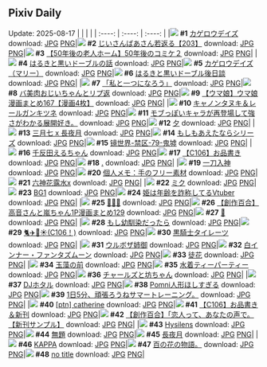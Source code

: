 ## Pixiv Daily
Update: 2025-08-17
|      |      |      |
| :----: | :----: | :----: |
|![](https://pixiv.microyu.workers.dev/c/240x480/img-master/img/2025/08/15/17/36/48/133915289_p0_master1200.jpg) **#1** [カゲロウデイズ](https://www.pixiv.net/artworks/133915289) download: [JPG](https://pixiv.microyu.workers.dev/img-original/img/2025/08/15/17/36/48/133915289_p0.jpg) [PNG](https://pixiv.microyu.workers.dev/img-original/img/2025/08/15/17/36/48/133915289_p0.png)|![](https://pixiv.microyu.workers.dev/c/240x480/img-master/img/2025/08/16/11/09/21/133946614_p0_master1200.jpg) **#2** [じいさんばあさん若返る【203】](https://www.pixiv.net/artworks/133946614) download: [JPG](https://pixiv.microyu.workers.dev/img-original/img/2025/08/16/11/09/21/133946614_p0.jpg) [PNG](https://pixiv.microyu.workers.dev/img-original/img/2025/08/16/11/09/21/133946614_p0.png)|![](https://pixiv.microyu.workers.dev/c/240x480/img-master/img/2025/08/16/12/00/34/133947937_p0_master1200.jpg) **#3** [【50年後の老人ホーム】50年後のコミケ２](https://www.pixiv.net/artworks/133947937) download: [JPG](https://pixiv.microyu.workers.dev/img-original/img/2025/08/16/12/00/34/133947937_p0.jpg) [PNG](https://pixiv.microyu.workers.dev/img-original/img/2025/08/16/12/00/34/133947937_p0.png)|
|![](https://pixiv.microyu.workers.dev/c/240x480/img-master/img/2025/08/15/07/42/40/133900585_p0_master1200.jpg) **#4** [はるきと黒いドーブルの話](https://www.pixiv.net/artworks/133900585) download: [JPG](https://pixiv.microyu.workers.dev/img-original/img/2025/08/15/07/42/40/133900585_p0.jpg) [PNG](https://pixiv.microyu.workers.dev/img-original/img/2025/08/15/07/42/40/133900585_p0.png)|![](https://pixiv.microyu.workers.dev/c/240x480/img-master/img/2025/08/15/22/31/40/133927478_p0_master1200.jpg) **#5** [カゲロウデイズ（マリー）](https://www.pixiv.net/artworks/133927478) download: [JPG](https://pixiv.microyu.workers.dev/img-original/img/2025/08/15/22/31/40/133927478_p0.jpg) [PNG](https://pixiv.microyu.workers.dev/img-original/img/2025/08/15/22/31/40/133927478_p0.png)|![](https://pixiv.microyu.workers.dev/c/240x480/img-master/img/2025/08/15/06/27/32/133899416_p0_master1200.jpg) **#6** [はるきと黒いドーブル後日談](https://www.pixiv.net/artworks/133899416) download: [JPG](https://pixiv.microyu.workers.dev/img-original/img/2025/08/15/06/27/32/133899416_p0.jpg) [PNG](https://pixiv.microyu.workers.dev/img-original/img/2025/08/15/06/27/32/133899416_p0.png)|
|![](https://pixiv.microyu.workers.dev/c/240x480/img-master/img/2025/08/15/00/00/22/133890597_p0_master1200.jpg) **#7** [「私と一つになろう」](https://www.pixiv.net/artworks/133890597) download: [JPG](https://pixiv.microyu.workers.dev/img-original/img/2025/08/15/00/00/22/133890597_p0.jpg) [PNG](https://pixiv.microyu.workers.dev/img-original/img/2025/08/15/00/00/22/133890597_p0.png)|![](https://pixiv.microyu.workers.dev/c/240x480/img-master/img/2025/08/16/00/00/24/133931528_p0_master1200.jpg) **#8** [バ美肉おじいちゃんとリプ返](https://www.pixiv.net/artworks/133931528) download: [JPG](https://pixiv.microyu.workers.dev/img-original/img/2025/08/16/00/00/24/133931528_p0.jpg) [PNG](https://pixiv.microyu.workers.dev/img-original/img/2025/08/16/00/00/24/133931528_p0.png)|![](https://pixiv.microyu.workers.dev/c/240x480/img-master/img/2025/08/15/00/00/42/133890697_p0_master1200.jpg) **#9** [【ウマ娘】ウマ娘漫画まとめ167【漫画4枚】](https://www.pixiv.net/artworks/133890697) download: [JPG](https://pixiv.microyu.workers.dev/img-original/img/2025/08/15/00/00/42/133890697_p0.jpg) [PNG](https://pixiv.microyu.workers.dev/img-original/img/2025/08/15/00/00/42/133890697_p0.png)|
|![](https://pixiv.microyu.workers.dev/c/240x480/img-master/img/2025/08/16/00/00/19/133931484_p0_master1200.jpg) **#10** [キャノンタヌキ＆レールガンキツネ](https://www.pixiv.net/artworks/133931484) download: [JPG](https://pixiv.microyu.workers.dev/img-original/img/2025/08/16/00/00/19/133931484_p0.jpg) [PNG](https://pixiv.microyu.workers.dev/img-original/img/2025/08/16/00/00/19/133931484_p0.png)|![](https://pixiv.microyu.workers.dev/c/240x480/img-master/img/2025/08/16/00/23/18/133932910_p0_master1200.jpg) **#11** [モブっぽいキャラが再登場して強さがわかる展開好き。](https://www.pixiv.net/artworks/133932910) download: [JPG](https://pixiv.microyu.workers.dev/img-original/img/2025/08/16/00/23/18/133932910_p0.jpg) [PNG](https://pixiv.microyu.workers.dev/img-original/img/2025/08/16/00/23/18/133932910_p0.png)|![](https://pixiv.microyu.workers.dev/c/240x480/img-master/img/2025/08/15/12/36/06/133907298_p0_master1200.jpg) **#12** [夕](https://www.pixiv.net/artworks/133907298) download: [JPG](https://pixiv.microyu.workers.dev/img-original/img/2025/08/15/12/36/06/133907298_p0.jpg) [PNG](https://pixiv.microyu.workers.dev/img-original/img/2025/08/15/12/36/06/133907298_p0.png)|
|![](https://pixiv.microyu.workers.dev/c/240x480/img-master/img/2025/08/16/00/00/27/133931544_p0_master1200.jpg) **#13** [三月七 x 長夜月](https://www.pixiv.net/artworks/133931544) download: [JPG](https://pixiv.microyu.workers.dev/img-original/img/2025/08/16/00/00/27/133931544_p0.jpg) [PNG](https://pixiv.microyu.workers.dev/img-original/img/2025/08/16/00/00/27/133931544_p0.png)|![](https://pixiv.microyu.workers.dev/c/240x480/img-master/img/2025/08/16/10/52/31/133946209_p0_master1200.jpg) **#14** [もしもあえたならシリーズ](https://www.pixiv.net/artworks/133946209) download: [JPG](https://pixiv.microyu.workers.dev/img-original/img/2025/08/16/10/52/31/133946209_p0.jpg) [PNG](https://pixiv.microyu.workers.dev/img-original/img/2025/08/16/10/52/31/133946209_p0.png)|![](https://pixiv.microyu.workers.dev/c/240x480/img-master/img/2025/08/15/00/00/05/133890455_p0_master1200.jpg) **#15** [镜世界-禁区-79-鬼墟](https://www.pixiv.net/artworks/133890455) download: [JPG](https://pixiv.microyu.workers.dev/img-original/img/2025/08/15/00/00/05/133890455_p0.jpg) [PNG](https://pixiv.microyu.workers.dev/img-original/img/2025/08/15/00/00/05/133890455_p0.png)|
|![](https://pixiv.microyu.workers.dev/c/240x480/img-master/img/2025/08/16/00/02/52/133931927_p0_master1200.jpg) **#16** [千反田えるちゃん](https://www.pixiv.net/artworks/133931927) download: [JPG](https://pixiv.microyu.workers.dev/img-original/img/2025/08/16/00/02/52/133931927_p0.jpg) [PNG](https://pixiv.microyu.workers.dev/img-original/img/2025/08/16/00/02/52/133931927_p0.png)|![](https://pixiv.microyu.workers.dev/c/240x480/img-master/img/2025/08/15/22/36/42/133927703_p0_master1200.jpg) **#17** [【C106】お品書き](https://www.pixiv.net/artworks/133927703) download: [JPG](https://pixiv.microyu.workers.dev/img-original/img/2025/08/15/22/36/42/133927703_p0.jpg) [PNG](https://pixiv.microyu.workers.dev/img-original/img/2025/08/15/22/36/42/133927703_p0.png)|![](https://pixiv.microyu.workers.dev/c/240x480/img-master/img/2025/08/16/12/45/01/133949197_p0_master1200.jpg) **#18** [.](https://www.pixiv.net/artworks/133949197) download: [JPG](https://pixiv.microyu.workers.dev/img-original/img/2025/08/16/12/45/01/133949197_p0.jpg) [PNG](https://pixiv.microyu.workers.dev/img-original/img/2025/08/16/12/45/01/133949197_p0.png)|
|![](https://pixiv.microyu.workers.dev/c/240x480/img-master/img/2025/08/15/07/02/51/133899986_p0_master1200.jpg) **#19** [一刀入神](https://www.pixiv.net/artworks/133899986) download: [JPG](https://pixiv.microyu.workers.dev/img-original/img/2025/08/15/07/02/51/133899986_p0.jpg) [PNG](https://pixiv.microyu.workers.dev/img-original/img/2025/08/15/07/02/51/133899986_p0.png)|![](https://pixiv.microyu.workers.dev/c/240x480/img-master/img/2025/08/16/06/00/14/133940330_p0_master1200.jpg) **#20** [個人メモ：手のフリー素材](https://www.pixiv.net/artworks/133940330) download: [JPG](https://pixiv.microyu.workers.dev/img-original/img/2025/08/16/06/00/14/133940330_p0.jpg) [PNG](https://pixiv.microyu.workers.dev/img-original/img/2025/08/16/06/00/14/133940330_p0.png)|![](https://pixiv.microyu.workers.dev/c/240x480/img-master/img/2025/08/15/20/18/27/133921370_p0_master1200.jpg) **#21** [六神花露水x](https://www.pixiv.net/artworks/133921370) download: [JPG](https://pixiv.microyu.workers.dev/img-original/img/2025/08/15/20/18/27/133921370_p0.jpg) [PNG](https://pixiv.microyu.workers.dev/img-original/img/2025/08/15/20/18/27/133921370_p0.png)|
|![](https://pixiv.microyu.workers.dev/c/240x480/img-master/img/2025/08/15/19/52/58/133920187_p0_master1200.jpg) **#22** [ミク](https://www.pixiv.net/artworks/133920187) download: [JPG](https://pixiv.microyu.workers.dev/img-original/img/2025/08/15/19/52/58/133920187_p0.jpg) [PNG](https://pixiv.microyu.workers.dev/img-original/img/2025/08/15/19/52/58/133920187_p0.png)|![](https://pixiv.microyu.workers.dev/c/240x480/img-master/img/2025/08/15/19/57/23/133920348_p0_master1200.jpg) **#23** [BG1](https://www.pixiv.net/artworks/133920348) download: [JPG](https://pixiv.microyu.workers.dev/img-original/img/2025/08/15/19/57/23/133920348_p0.jpg) [PNG](https://pixiv.microyu.workers.dev/img-original/img/2025/08/15/19/57/23/133920348_p0.png)|![](https://pixiv.microyu.workers.dev/c/240x480/img-master/img/2025/08/16/21/19/42/133966116_p0_master1200.jpg) **#24** [姫は年齢を詐称してるVtuber](https://www.pixiv.net/artworks/133966116) download: [JPG](https://pixiv.microyu.workers.dev/img-original/img/2025/08/16/21/19/42/133966116_p0.jpg) [PNG](https://pixiv.microyu.workers.dev/img-original/img/2025/08/16/21/19/42/133966116_p0.png)|
|![](https://pixiv.microyu.workers.dev/c/240x480/img-master/img/2025/08/16/14/22/06/133951738_p0_master1200.jpg) **#25** [🌈🌈🌈](https://www.pixiv.net/artworks/133951738) download: [JPG](https://pixiv.microyu.workers.dev/img-original/img/2025/08/16/14/22/06/133951738_p0.jpg) [PNG](https://pixiv.microyu.workers.dev/img-original/img/2025/08/16/14/22/06/133951738_p0.png)|![](https://pixiv.microyu.workers.dev/c/240x480/img-master/img/2025/08/16/00/01/00/133931685_p0_master1200.jpg) **#26** [【創作百合】高音さんと嵐ちゃん1P漫画まとめ129](https://www.pixiv.net/artworks/133931685) download: [JPG](https://pixiv.microyu.workers.dev/img-original/img/2025/08/16/00/01/00/133931685_p0.jpg) [PNG](https://pixiv.microyu.workers.dev/img-original/img/2025/08/16/00/01/00/133931685_p0.png)|![](https://pixiv.microyu.workers.dev/c/240x480/img-master/img/2025/08/16/00/00/10/133931396_p0_master1200.jpg) **#27** [🎇](https://www.pixiv.net/artworks/133931396) download: [JPG](https://pixiv.microyu.workers.dev/img-original/img/2025/08/16/00/00/10/133931396_p0.jpg) [PNG](https://pixiv.microyu.workers.dev/img-original/img/2025/08/16/00/00/10/133931396_p0.png)|
|![](https://pixiv.microyu.workers.dev/c/240x480/img-master/img/2025/08/16/03/41/35/133938388_p0_master1200.jpg) **#28** [もし幼馴染だったら](https://www.pixiv.net/artworks/133938388) download: [JPG](https://pixiv.microyu.workers.dev/img-original/img/2025/08/16/03/41/35/133938388_p0.jpg) [PNG](https://pixiv.microyu.workers.dev/img-original/img/2025/08/16/03/41/35/133938388_p0.png)|![](https://pixiv.microyu.workers.dev/c/240x480/img-master/img/2025/08/15/22/57/07/133928487_p0_master1200.jpg) **#29** [🐈✈️🏢☀️(C106！)](https://www.pixiv.net/artworks/133928487) download: [JPG](https://pixiv.microyu.workers.dev/img-original/img/2025/08/15/22/57/07/133928487_p0.jpg) [PNG](https://pixiv.microyu.workers.dev/img-original/img/2025/08/15/22/57/07/133928487_p0.png)|![](https://pixiv.microyu.workers.dev/c/240x480/img-master/img/2025/08/15/05/42/49/133898732_p0_master1200.jpg) **#30** [黒騎士タイレーツ](https://www.pixiv.net/artworks/133898732) download: [JPG](https://pixiv.microyu.workers.dev/img-original/img/2025/08/15/05/42/49/133898732_p0.jpg) [PNG](https://pixiv.microyu.workers.dev/img-original/img/2025/08/15/05/42/49/133898732_p0.png)|
|![](https://pixiv.microyu.workers.dev/c/240x480/img-master/img/2025/08/15/19/24/57/133919205_p0_master1200.jpg) **#31** [ウルボザ姉御](https://www.pixiv.net/artworks/133919205) download: [JPG](https://pixiv.microyu.workers.dev/img-original/img/2025/08/15/19/24/57/133919205_p0.jpg) [PNG](https://pixiv.microyu.workers.dev/img-original/img/2025/08/15/19/24/57/133919205_p0.png)|![](https://pixiv.microyu.workers.dev/c/240x480/img-master/img/2025/08/16/00/00/10/133931399_p0_master1200.jpg) **#32** [白インナー・ファンタズムーン](https://www.pixiv.net/artworks/133931399) download: [JPG](https://pixiv.microyu.workers.dev/img-original/img/2025/08/16/00/00/10/133931399_p0.jpg) [PNG](https://pixiv.microyu.workers.dev/img-original/img/2025/08/16/00/00/10/133931399_p0.png)|![](https://pixiv.microyu.workers.dev/c/240x480/img-master/img/2025/08/15/11/04/38/133904814_p0_master1200.jpg) **#33** [徒花](https://www.pixiv.net/artworks/133904814) download: [JPG](https://pixiv.microyu.workers.dev/img-original/img/2025/08/15/11/04/38/133904814_p0.jpg) [PNG](https://pixiv.microyu.workers.dev/img-original/img/2025/08/15/11/04/38/133904814_p0.png)|
|![](https://pixiv.microyu.workers.dev/c/240x480/img-master/img/2025/08/15/12/49/39/133907663_p0_master1200.jpg) **#34** [玉藻の前](https://www.pixiv.net/artworks/133907663) download: [JPG](https://pixiv.microyu.workers.dev/img-original/img/2025/08/15/12/49/39/133907663_p0.jpg) [PNG](https://pixiv.microyu.workers.dev/img-original/img/2025/08/15/12/49/39/133907663_p0.png)|![](https://pixiv.microyu.workers.dev/c/240x480/img-master/img/2025/08/15/00/00/12/133890509_p0_master1200.jpg) **#35** [水着ティーパーティー](https://www.pixiv.net/artworks/133890509) download: [JPG](https://pixiv.microyu.workers.dev/img-original/img/2025/08/15/00/00/12/133890509_p0.jpg) [PNG](https://pixiv.microyu.workers.dev/img-original/img/2025/08/15/00/00/12/133890509_p0.png)|![](https://pixiv.microyu.workers.dev/c/240x480/img-master/img/2025/08/16/03/35/55/133938301_p0_master1200.jpg) **#36** [チャールズと坊ちゃん](https://www.pixiv.net/artworks/133938301) download: [JPG](https://pixiv.microyu.workers.dev/img-original/img/2025/08/16/03/35/55/133938301_p0.jpg) [PNG](https://pixiv.microyu.workers.dev/img-original/img/2025/08/16/03/35/55/133938301_p0.png)|
|![](https://pixiv.microyu.workers.dev/c/240x480/img-master/img/2025/08/16/11/45/01/133947412_p0_master1200.jpg) **#37** [DJホタル](https://www.pixiv.net/artworks/133947412) download: [JPG](https://pixiv.microyu.workers.dev/img-original/img/2025/08/16/11/45/01/133947412_p0.jpg) [PNG](https://pixiv.microyu.workers.dev/img-original/img/2025/08/16/11/45/01/133947412_p0.png)|![](https://pixiv.microyu.workers.dev/c/240x480/img-master/img/2025/08/16/12/18/42/133948475_p0_master1200.jpg) **#38** [Pomni人形ほしすぎる](https://www.pixiv.net/artworks/133948475) download: [JPG](https://pixiv.microyu.workers.dev/img-original/img/2025/08/16/12/18/42/133948475_p0.jpg) [PNG](https://pixiv.microyu.workers.dev/img-original/img/2025/08/16/12/18/42/133948475_p0.png)|![](https://pixiv.microyu.workers.dev/c/240x480/img-master/img/2025/08/16/10/35/28/133945816_p0_master1200.jpg) **#39** [1日5分、頑張ろうねサマートレーニング。](https://www.pixiv.net/artworks/133945816) download: [JPG](https://pixiv.microyu.workers.dev/img-original/img/2025/08/16/10/35/28/133945816_p0.jpg) [PNG](https://pixiv.microyu.workers.dev/img-original/img/2025/08/16/10/35/28/133945816_p0.png)|
|![](https://pixiv.microyu.workers.dev/c/240x480/img-master/img/2025/08/15/17/35/40/133915260_p0_master1200.jpg) **#40** [[ptn] catherine](https://www.pixiv.net/artworks/133915260) download: [JPG](https://pixiv.microyu.workers.dev/img-original/img/2025/08/15/17/35/40/133915260_p0.jpg) [PNG](https://pixiv.microyu.workers.dev/img-original/img/2025/08/15/17/35/40/133915260_p0.png)|![](https://pixiv.microyu.workers.dev/c/240x480/img-master/img/2025/08/16/10/08/47/133945201_p0_master1200.jpg) **#41** [【C106】お品書き＆新刊](https://www.pixiv.net/artworks/133945201) download: [JPG](https://pixiv.microyu.workers.dev/img-original/img/2025/08/16/10/08/47/133945201_p0.jpg) [PNG](https://pixiv.microyu.workers.dev/img-original/img/2025/08/16/10/08/47/133945201_p0.png)|![](https://pixiv.microyu.workers.dev/c/240x480/img-master/img/2025/08/16/07/53/01/133914158_p0_master1200.jpg) **#42** [【創作百合】「恋人って、あなたの声で。【新刊サンプル】](https://www.pixiv.net/artworks/133914158) download: [JPG](https://pixiv.microyu.workers.dev/img-original/img/2025/08/16/07/53/01/133914158_p0.jpg) [PNG](https://pixiv.microyu.workers.dev/img-original/img/2025/08/16/07/53/01/133914158_p0.png)|
|![](https://pixiv.microyu.workers.dev/c/240x480/img-master/img/2025/08/15/09/14/18/133902445_p0_master1200.jpg) **#43** [Hysilens](https://www.pixiv.net/artworks/133902445) download: [JPG](https://pixiv.microyu.workers.dev/img-original/img/2025/08/15/09/14/18/133902445_p0.jpg) [PNG](https://pixiv.microyu.workers.dev/img-original/img/2025/08/15/09/14/18/133902445_p0.png)|![](https://pixiv.microyu.workers.dev/c/240x480/img-master/img/2025/08/15/23/29/26/133929982_p0_master1200.jpg) **#44** [無題](https://www.pixiv.net/artworks/133929982) download: [JPG](https://pixiv.microyu.workers.dev/img-original/img/2025/08/15/23/29/26/133929982_p0.jpg) [PNG](https://pixiv.microyu.workers.dev/img-original/img/2025/08/15/23/29/26/133929982_p0.png)|![](https://pixiv.microyu.workers.dev/c/240x480/img-master/img/2025/08/15/21/01/13/133923357_p0_master1200.jpg) **#45** [長夜月](https://www.pixiv.net/artworks/133923357) download: [JPG](https://pixiv.microyu.workers.dev/img-original/img/2025/08/15/21/01/13/133923357_p0.jpg) [PNG](https://pixiv.microyu.workers.dev/img-original/img/2025/08/15/21/01/13/133923357_p0.png)|
|![](https://pixiv.microyu.workers.dev/c/240x480/img-master/img/2025/08/15/21/07/08/133923678_p0_master1200.jpg) **#46** [KAPPA](https://www.pixiv.net/artworks/133923678) download: [JPG](https://pixiv.microyu.workers.dev/img-original/img/2025/08/15/21/07/08/133923678_p0.jpg) [PNG](https://pixiv.microyu.workers.dev/img-original/img/2025/08/15/21/07/08/133923678_p0.png)|![](https://pixiv.microyu.workers.dev/c/240x480/img-master/img/2025/08/16/18/58/52/133960189_p0_master1200.jpg) **#47** [百の花の物語。](https://www.pixiv.net/artworks/133960189) download: [JPG](https://pixiv.microyu.workers.dev/img-original/img/2025/08/16/18/58/52/133960189_p0.jpg) [PNG](https://pixiv.microyu.workers.dev/img-original/img/2025/08/16/18/58/52/133960189_p0.png)|![](https://pixiv.microyu.workers.dev/c/240x480/img-master/img/2025/08/15/20/54/54/133922849_p0_master1200.jpg) **#48** [no title](https://www.pixiv.net/artworks/133922849) download: [JPG](https://pixiv.microyu.workers.dev/img-original/img/2025/08/15/20/54/54/133922849_p0.jpg) [PNG](https://pixiv.microyu.workers.dev/img-original/img/2025/08/15/20/54/54/133922849_p0.png)|
